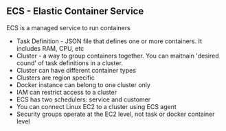 ## ECS - Elastic Container Service
ECS is a managed service to run containers

* Task Definition - JSON file that defines one or more containers. It includes RAM, CPU, etc
* Cluster - a way to group containers together. You can maitnain 'desired cound' of task definitions in a cluster.
* Cluster can have different container types
* Clusters are region specific
* Docker instance can belong to one cluster only
* IAM can restrict access to a cluster
* ECS has two schedulers: service and customer
* You can connect Linux EC2 to a cluster using ECS agent
* Security groups operate at the EC2 level, not task or docker container level

